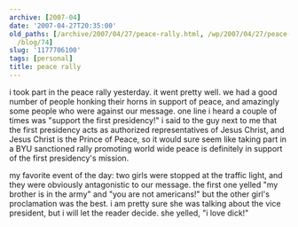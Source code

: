 ```yaml
---
archive: [2007-04]
date: '2007-04-27T20:35:00'
old_paths: [/archive/2007/04/27/peace-rally.html, /wp/2007/04/27/peace-rally/, /2007/04/27/peace-rally/,
  /blog/74]
slug: '1177706100'
tags: [personal]
title: peace rally
---
```


i took part in the peace rally yesterday. it went pretty well. we had
a good number of people honking their horns in support of peace, and
amazingly some people who were against our message. one line i heard
a couple of times was "support the first presidency!" i said to the guy
next to me that the first presidency acts as authorized representatives of
Jesus Christ, and Jesus Christ is the Prince of Peace, so it would sure
seem like taking part in a BYU sanctioned rally promoting world wide peace
is definitely in support of the first presidency's mission.

my favorite event of the day: two girls were stopped at the traffic light,
and they were obviously antagonistic to our message. the first one yelled
"my brother is in the army" and "you are not americans!" but the other
girl's proclamation was the best. i am pretty sure she was talking about
the vice president, but i will let the reader decide. she yelled, "i love
dick!"

